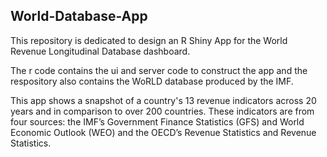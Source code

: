 ## World-Database-App

This repository is dedicated to design an R Shiny App for the World Revenue Longitudinal Database dashboard.

The r code contains the ui and server code to construct the app and the respository also contains the WoRLD database produced by the IMF.  


This app shows a snapshot of a country's 13 revenue indicators across 20 years and in comparison to over 200 countries. These indicators are from four sources: the IMF’s Government Finance Statistics (GFS) and World Economic Outlook (WEO) and the OECD’s Revenue Statistics and Revenue Statistics. 


<the app is yet to be deployed>
